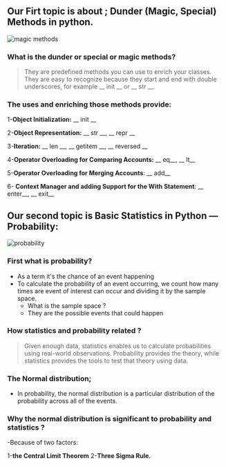 
## Our Firt topic is about ; Dunder (Magic, Special) Methods in python.



![magic methods](https://cdn.educba.com/academy/wp-content/uploads/2019/11/Python-Magic-Method.png)




### What is the dunder or **special** or **magic** methods?

> They are predefined methods you can use to enrich your classes.
 > They are easy to recognize because they start and end with double underscores, for example __ init __ or __ str __.

### The uses and enriching those methods provide:

1-**Object Initialization:** __ init __

2-**Object Representation:** __ str __, __ repr __

3-**Iteration:** __ len __, __ getitem __, __ reversed __

4-**Operator Overloading for Comparing Accounts:** __ eq__, __ lt__

5-**Operator Overloading for Merging Accounts**: __ add__

6- **Context Manager and adding Support for the With Statement**: __ enter__, __ exit__

## Our second topic is Basic Statistics in Python — Probability:

![probability](https://i.ytimg.com/vi/7Ntf-Kvl2M4/maxresdefault.jpg)




### First what is probability?

- As a term it's the chance of an event happening
- To calculate the probability of an event occurring, we count how many times are event of interest can occur and dividing it by the sample space.
  - What is the sample space ?
  - They are the possible events that could happen

### How statistics and probability related ?

> Given enough data, statistics enables us to calculate probabilities using real-world observations. 
> Probability provides the theory, while statistics provides the tools to test that theory using data.

### The Normal distribution;

- In probability, the normal distribution is a particular distribution of the probability across all of the events. 

### Why the normal distribution is significant to probability and statistics ?

-Because of two factors: 

1-**the Central Limit Theorem**
2-**Three Sigma Rule.** 